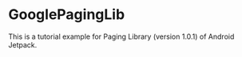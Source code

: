 # GooglePagingLib
This is a tutorial example for Paging Library (version 1.0.1) of Android Jetpack.
